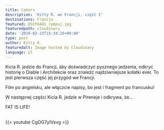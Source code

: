 ```yaml
---
title: Cahors
description: 'Kitty R. we Francji, część I'
destinations: Francja
featured: DSCF6481_rp8puj.jpg
featuredpath: cloudinary
date: '2019-02-23T15:34:26+00:00'
type: post
author: Kitty R.
featuredalt: Image hosted by Cloudinary
language: pl
---
```

Kicia R. jedzie do Francji, aby doświadczyć pysznego jedzenia, odkryć historię o Diable i Architekcie oraz znaleźć najdziwniejsze kołatki ever. To jest pierwsza część jej przygód we Francji. 

Film po angielsku, ale włączcie napisy, bo jest i fragment po francusku! 

W następnej części Kicia R. jedzie w Pireneje i odkrywa, że... 

FAT IS LIFE!

<br>{{< youtube CgOG7yIVsvg >}}</br>
